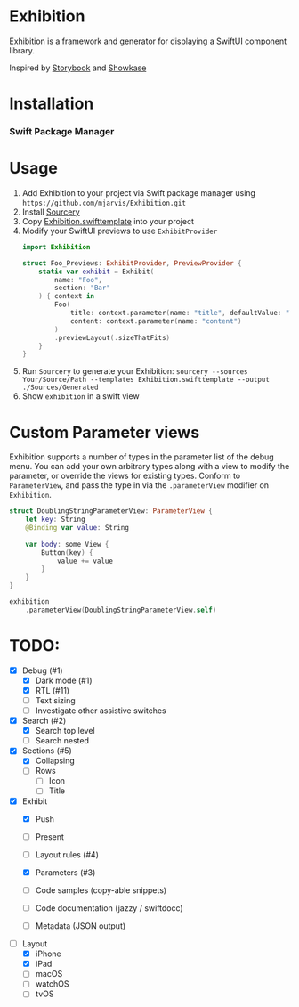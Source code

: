 # Exhibition

Exhibition is a framework and generator for displaying a SwiftUI component library.

Inspired by [Storybook](https://storybook.js.org/) and [Showkase](https://github.com/airbnb/Showkase)

# Installation

### Swift Package Manager

# Usage

1. Add Exhibition to your project via Swift package manager using `https://github.com/mjarvis/Exhibition.git`
2. Install [Sourcery](https://github.com/krzysztofzablocki/Sourcery)
3. Copy [Exhibition.swifttemplate](./Exhibition.swifttemplate) into your project
4. Modify your SwiftUI previews to use `ExhibitProvider`
    ```swift
    import Exhibition
    
    struct Foo_Previews: ExhibitProvider, PreviewProvider {
        static var exhibit = Exhibit(
            name: "Foo",
            section: "Bar"
        ) { context in
            Foo(
                title: context.parameter(name: "title", defaultValue: "Title"),
                content: context.parameter(name: "content")
            )
            .previewLayout(.sizeThatFits)
        }
    }
    ```
5. Run `Sourcery` to generate your Exhibition: `sourcery --sources Your/Source/Path --templates Exhibition.swifttemplate --output ./Sources/Generated`
6. Show `exhibition` in a swift view 

# Custom Parameter views

Exhibition supports a number of types in the parameter list of the debug menu. 
You can add your own arbitrary types along with a view to modify the parameter, or override the views for existing types.
Conform to `ParameterView`, and pass the type in via the `.parameterView` modifier on `Exhibition`.

```swift
struct DoublingStringParameterView: ParameterView {
    let key: String
    @Binding var value: String
    
    var body: some View {
        Button(key) {
            value += value
        }
    }
}

exhibition
    .parameterView(DoublingStringParameterView.self)
```

# TODO:

- [x] Debug (#1)
    - [x] Dark mode (#1)
    - [x] RTL (#11)
    - [ ] Text sizing
    - [ ] Investigate other assistive switches

- [x] Search (#2)
    - [x] Search top level
    - [ ] Search nested

- [x] Sections (#5)
    - [x] Collapsing
    - [ ] Rows
        - [ ] Icon
        - [ ] Title

- [x] Exhibit
    - [x] Push
    - [ ] Present
    - [ ] Layout rules (#4)
    - [x] Parameters (#3)
    
    - [ ] Code samples (copy-able snippets)
    - [ ] Code documentation (jazzy / swiftdocc)
    - [ ] Metadata (JSON output)

- [ ] Layout
    - [x] iPhone
    - [x] iPad
    - [ ] macOS
    - [ ] watchOS
    - [ ] tvOS

